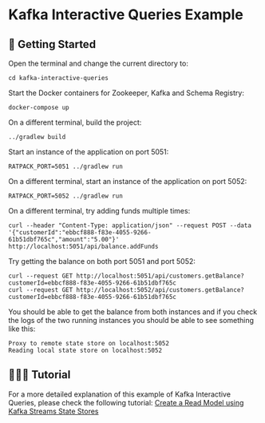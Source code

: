 # Kafka Interactive Queries Example

## 🌊 Getting Started

Open the terminal and change the current directory to:

```
cd kafka-interactive-queries
```

Start the Docker containers for Zookeeper, Kafka and Schema Registry:

```
docker-compose up
```

On a different terminal, build the project:

```
../gradlew build
```

Start an instance of the application on port 5051:

```
RATPACK_PORT=5051 ../gradlew run
```

On a different terminal, start an instance of the application on port 5052:

```
RATPACK_PORT=5052 ../gradlew run
```

On a different terminal, try adding funds multiple times:

```
curl --header "Content-Type: application/json" --request POST --data '{"customerId":"ebbcf888-f83e-4055-9266-61b51dbf765c","amount":"5.00"}' http://localhost:5051/api/balance.addFunds
```

Try getting the balance on both port 5051 and port 5052:

```
curl --request GET http://localhost:5051/api/customers.getBalance?customerId=ebbcf888-f83e-4055-9266-61b51dbf765c
curl --request GET http://localhost:5052/api/customers.getBalance?customerId=ebbcf888-f83e-4055-9266-61b51dbf765c
```

You should be able to get the balance from both instances and if you check the logs of the two running instances you should be able to see something like this:

```
Proxy to remote state store on localhost:5052
Reading local state store on localhost:5052
```

## 🏄🏻‍♀️ Tutorial

For a more detailed explanation of this example of Kafka Interactive Queries, please check the following tutorial: [Create a Read Model using Kafka Streams State Stores](https://code.parts/2020/03/08/create-a-read-model-using-kafka-streams-state-stores/)
